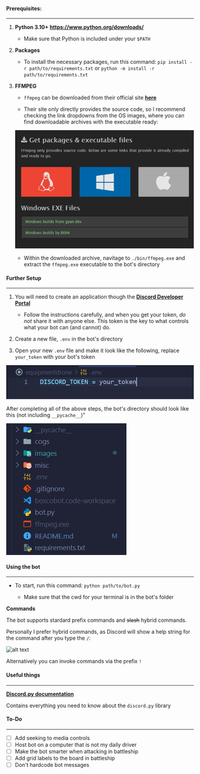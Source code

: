 #### Prerequisites:
-------------------

1. **Python 3.10+** **https://www.python.org/downloads/**

    * Make sure that Python is included under your `$PATH`

2. **Packages**
    * To install the necessary packages,
    run this command:
    `pip install -r path/to/requirements.txt` or
    `python -m install -r path/to/requirements.txt`

3. **FFMPEG**
    * `ffmpeg` can be downloaded from their official site **[here](https://ffmpeg.org/download.html)**

    * Their site only directly provides the source code, so I recommend checking the link dropdowns from the OS images, where you can find downloadable archives with the executable ready:

    ![alt text](/images/ffmpeg.png)

    * Within the downloaded archive, navitage to `./bin/ffmpeg.exe` and extract the `ffmpeg.exe` executable to the bot's directory


#### Further Setup
-------------------

1. You will need to create an application though the **[Discord Developer Portal](https://discordapp.com/developers/applications/me)**

    * Follow the instructions carefully, and when you get your token, *do not* share it with anyone else. This token is the key to what controls what your bot can (and cannot) do. 

2. Create a new file, `.env` in the bot's directory

3. Open your new `.env` file and make it look like the following, replace `your_token` with your bot's token

![alt text](/images/env.png)

After completing all of the above steps, the bot's directory should look like this (not including `__pycache__`)"

![alt text](/images/dir.png)


#### Using the bot
----------------------

* To start, run this command:
```python path/to/bot.py```

    * Make sure that the cwd for your terminal is in the bot's folder


**Commands**

The bot supports stardard prefix commands and ~~slash~~ hybrid commands.



Personally I prefer hybrid commands, as Discord will show a help string for the command after you type the `/`:

![alt text](/images/all_slash.png)

Alternatively you can invoke commands via the prefix `!`


#### Useful things
-------------------
**[Discord.py  documentation](https://discordpy.readthedocs.io/en/latest/)**

Contains everything you need to know about the `discord.py` library


#### To-Do
-----------
- [ ] Add seeking to media controls
- [ ] Host bot on a computer that is not my daily driver
- [ ] Make the bot smarter when attacking in battleship
- [ ] Add grid labels to the board in battleship
- [ ] Don't hardcode bot messages